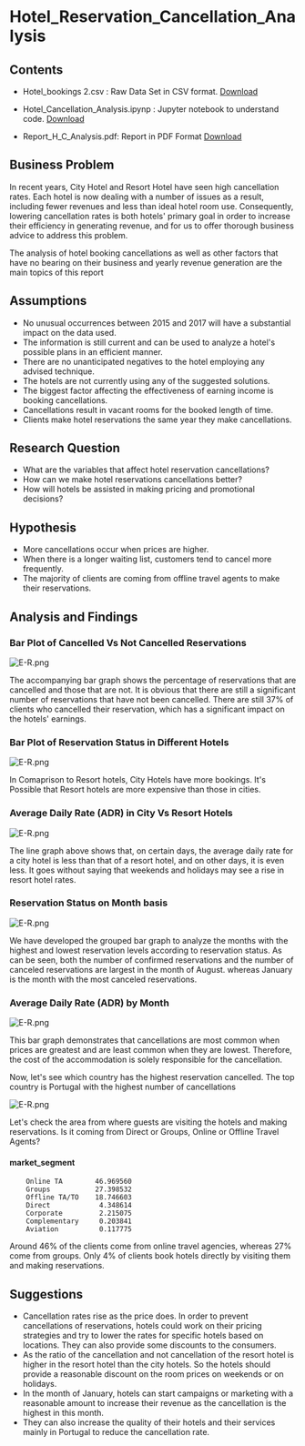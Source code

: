 
# Hotel_Reservation_Cancellation_Analysis

## Contents

- Hotel_bookings 2.csv : Raw Data Set in CSV format.
        [Download](https://github.com/Deepak2002kumar/Hotel_Reservation_Cancellation_Analysis/blob/main/hotel_bookings%202.csv)

- Hotel_Cancellation_Analysis.ipynp : Jupyter notebook to understand code. [Download](https://github.com/Deepak2002kumar/Hotel_Reservation_Cancellation_Analysis/blob/main/Hotel_Cancellation_Analysis.ipynb)
- Report_H_C_Analysis.pdf:  Report in PDF Format [Download](https://github.com/Deepak2002kumar/Hotel_Reservation_Cancellation_Analysis/blob/main/Report_H_C_Analysis.pdf)

## Business Problem

In recent years, City Hotel and Resort Hotel have seen high cancellation rates. Each hotel is now dealing with a number of issues as a result, including fewer revenues and less than ideal hotel room use. Consequently, lowering cancellation rates is both hotels' primary goal in order to increase their efficiency in generating revenue, and for us to offer thorough business advice to address this problem.

The analysis of hotel booking cancellations as well as other factors that have no bearing on their business and yearly revenue generation are the main topics of this report


## Assumptions

- No unusual occurrences between 2015 and 2017 will have a substantial impact on the data used.
-  The information is still current and can be used to analyze a hotel's possible plans in an efficient manner.
-  There are no unanticipated negatives to the hotel employing any advised technique. 
-  The hotels are not currently using any of the suggested solutions.
-  The biggest factor affecting the effectiveness of earning income is booking cancellations.
-  Cancellations result in vacant rooms for the booked length of time.
-  Clients make hotel reservations the same year they make cancellations.

## Research Question
-  What are the variables that affect hotel reservation cancellations?
-  How can we make hotel reservations cancellations better?
-  How will hotels be assisted in making pricing and promotional decisions?

## Hypothesis
-  More cancellations occur when prices are higher.
-  When there is a longer waiting list, customers tend to cancel more frequently. 
-  The majority of clients are coming from offline travel agents to make their reservations.

## Analysis and Findings

### Bar Plot of Cancelled Vs Not Cancelled Reservations

![E-R.png](https://raw.githubusercontent.com/Deepak2002kumar/Hotel_Reservation_Cancellation_Analysis/main/Report_Image_1.jpg)

The accompanying bar graph shows the percentage of reservations that are cancelled and those that are not. It is obvious that there are still a significant number of reservations that have not been cancelled. There are still 37% of clients who cancelled their reservation, which has a significant impact on the hotels' earnings.

### Bar Plot of Reservation Status in Different Hotels

![E-R.png](https://raw.githubusercontent.com/Deepak2002kumar/Hotel_Reservation_Cancellation_Analysis/main/Report_Image_3.png)

In Comaprison to Resort hotels, City Hotels have more bookings. It's Possible that Resort hotels are more expensive than those in cities. 

### Average Daily Rate (ADR) in City Vs Resort Hotels
![E-R.png](https://raw.githubusercontent.com/Deepak2002kumar/Hotel_Reservation_Cancellation_Analysis/main/Report_Image_2.png)


The line graph above shows that, on certain days, the average daily rate for a city hotel
is less than that of a resort hotel, and on other days, it is even less. It goes without saying that weekends and holidays may see a rise in resort hotel rates.

### Reservation Status on Month basis 

![E-R.png](https://raw.githubusercontent.com/Deepak2002kumar/Hotel_Reservation_Cancellation_Analysis/main/Report_Image_4.png)

We have developed the grouped bar graph to analyze the months with the highest and lowest reservation levels according to reservation status. As can be seen, both the number of confirmed reservations and the number of canceled reservations are largest in the month of August. whereas January is the month with the most canceled reservations.

### Average Daily Rate (ADR) by Month 

![E-R.png](https://raw.githubusercontent.com/Deepak2002kumar/Hotel_Reservation_Cancellation_Analysis/main/Report_Image_6.png)

This bar graph demonstrates that cancellations are most common when prices are greatest and are least common when they are lowest. Therefore, the cost of the accommodation is solely responsible for the cancellation.

Now, let's see which country has the highest reservation cancelled. The top country is Portugal with the highest number of cancellations

![E-R.png](https://raw.githubusercontent.com/Deepak2002kumar/Hotel_Reservation_Cancellation_Analysis/main/Report_Image_7.png)


Let's check the area from where guests are visiting the hotels and making reservations. Is it coming from Direct or Groups, Online or Offline Travel Agents? 

#### market_segment
        Online TA        46.969560
        Groups           27.398532
        Offline TA/TO    18.746603
        Direct            4.348614
        Corporate         2.215075
        Complementary     0.203841
        Aviation          0.117775




Around 46% of the clients come from online travel agencies, whereas 27% come from groups. Only 4% of clients book hotels directly by visiting them and making reservations.

## Suggestions 

- Cancellation rates rise as the price does. In order to prevent cancellations of reservations, hotels could work on their pricing strategies and try to lower the rates for specific hotels based on locations. They can also provide some discounts to the consumers.
- As the ratio of the cancellation and not cancellation of the resort hotel is higher in the resort hotel than the city hotels. So the hotels should provide a reasonable discount on the room prices on weekends or on holidays.
- In the month of January, hotels can start campaigns or marketing with a reasonable amount to increase their revenue as the cancellation is the highest in this month.
-  They can also increase the quality of their hotels and their services mainly in Portugal to reduce the cancellation rate.




